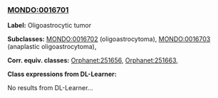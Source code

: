 
### [MONDO:0016701](http://purl.obolibrary.org/obo/MONDO_0016701)
**Label:** Oligoastrocytic tumor

**Subclasses:** [MONDO:0016702](http://purl.obolibrary.org/obo/MONDO_0016702) (oligoastrocytoma), [MONDO:0016703](http://purl.obolibrary.org/obo/MONDO_0016703) (anaplastic oligoastrocytoma), 

**Corr. equiv. classes:** [Orphanet:251656](http://www.orpha.net/ORDO/Orphanet_251656), [Orphanet:251663](http://www.orpha.net/ORDO/Orphanet_251663), 

**Class expressions from DL-Learner:**

No results from DL-Learner...



